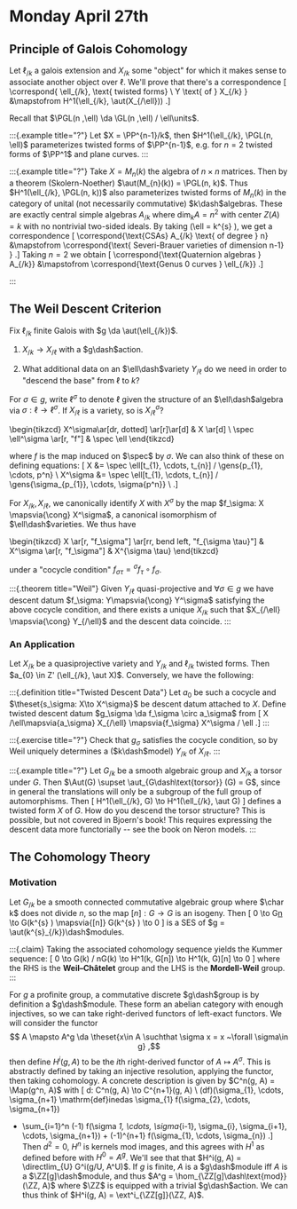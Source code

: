 # Monday April 27th

## Principle of Galois Cohomology

Let $\ell_{/k}$ a galois extension and $X_{/k}$ some "object" for which it makes sense to associate another object over $\ell$.
We'll prove that there's a correspondence
\[
\correspond{
\ell_{/k}, \text{ twisted forms} \\
Y \text{ of } X_{/k}
}
&\mapstofrom
H^1(\ell_{/k}, \aut(X_{/\ell}))
.\]



Recall that $\PGL(n ,\ell) \da \GL(n ,\ell) / \ell\units$.

:::{.example title="?"}
Let $X = \PP^{n-1}/k$, then $H^1(\ell_{/k}, \PGL(n, \ell)$ parameterizes twisted forms of $\PP^{n-1}$, e.g. for $n=2$ twisted forms of $\PP^1$ and plane curves.
:::


:::{.example title="?"}
Take $X = M_{n}(k)$ the algebra of $n\times n$ matrices.
Then by a theorem (Skolern-Noether) $\aut(M_{n}(k)) = \PGL(n, k)$.
Thus $H^1(\ell_{/k}, \PGL(n, k))$ also parameterizes twisted forms of $M_{n}(k)$ in the category of unital (not necessarily commutative) $k\dash$algebras.
These are exactly central simple algebras $A_{/k}$ where $\dim_{k} A = n^2$ with center $Z(A) = k$ with no nontrivial two-sided ideals.
By taking \(\ell = k^{s} \), we get a correspondence
\[
\correspond{\text{CSAs} A_{/k} \text{ of degree } n} 
&\mapstofrom
\correspond{\text{ Severi-Brauer varieties of dimension n-1} }
.\]
Taking $n=2$ we obtain
\[
\correspond{\text{Quaternion algebras } A_{/k}} 
&\mapstofrom
\correspond{\text{Genus 0 curves } \ell_{/k}}
.\]

:::

## The Weil Descent Criterion

Fix $\ell_{/k}$ finite Galois with $g \da \aut(\ell_{/k})$.

1. $X_{/k} \to X_{/\ell}$ with a $g\dash$action.

2. What additional data on an $\ell\dash$variety $Y_{/\ell}$ do we need in order to "descend the base" from $\ell$ to $k$?

For $\sigma \in g$, write $\ell^\sigma$ to denote $\ell$ given the structure of an $\ell\dash$algebra via $\sigma: \ell \to \ell^\sigma$.
If $X_{/\ell}$ is a variety, so is $X^\sigma_{/\ell}$?

\begin{tikzcd}
X^\sigma\ar[dr, dotted] \ar[r]\ar[d] & X \ar[d] \\
\spec \ell^\sigma \ar[r, "f"] & \spec \ell
\end{tikzcd}


where $f$ is the map induced on $\spec$ by $\sigma$.
We can also think of these on defining equations:
\[
X     &= \spec \ell[t_{1}, \cdots, t_{n}] / \gens{p_{1}, \cdots, p^n} \\
X^\sigma &= \spec \ell[t_{1}, \cdots, t_{n}] / \gens{\sigma_{p_{1}}, \cdots, \sigma{p^n}} \\
.\]

For $X_{/k}, X_{/\ell}$, we canonically identify $X$ with $X^\sigma$ by the map $f_\sigma: X \mapsvia{\cong} X^\sigma$, a canonical isomorphism of $\ell\dash$varieties.
We thus have

\begin{tikzcd}
X \ar[r, "f_\sigma"] \ar[rr, bend left, "f_{\sigma \tau}"] & X^\sigma \ar[r, "f_\sigma"] & X^{\sigma \tau}
\end{tikzcd}


under a "cocycle condition" $f_{\sigma \tau} = {}^\sigma f_\tau \circ f_\sigma$.


:::{.theorem title="Weil"}
Given $Y_{/\ell}$ quasi-projective and $\forall \sigma \in g$ we have descent datum $f_\sigma: Y\mapsvia{\cong} Y^\sigma$ satisfying the above cocycle condition, and there exists a unique $X_{/k}$ such that $X_{/\ell} \mapsvia{\cong} Y_{/\ell}$ and the descent data coincide.
:::


### An Application

Let $X_{/k}$ be a quasiprojective variety and $Y_{/k}$ and $\ell_{/k}$ twisted forms.
Then $a_{0} \in Z' (\ell_{/k}, \aut X)$.
Conversely, we have the following:

:::{.definition title="Twisted Descent Data"}
Let $a_{0}$ be such a cocycle and $\theset{s_\sigma: X\to X^\sigma}$ be descent datum attached to $X$.
Define twisted descent datum $g_\sigma \da f_\sigma \circ a_\sigma$ from
\[
X /\ell\mapsvia{a_\sigma} X_{/\ell} \mapsvia{f_\sigma} X^\sigma / \ell
.\]
:::


:::{.exercise title="?"}
Check that $g_\sigma$ satisfies the cocycle condition, so by Weil uniquely determines a ($k\dash$model) $Y_{/k}$ of $X_{/\ell}$.
:::



:::{.example title="?"}
Let $G_{/k}$ be a smooth algebraic group and $X_{/k}$ a torsor under $G$.
Then $\Aut(G) \supset \aut_{G\dash\text{torsor}} (G) = G$, since in general the translations will only be a subgroup of the full group of automorphisms.
Then
\[
H^1(\ell_{/k}, G) \to H^1(\ell_{/k}, \aut G)
\]
defines a twisted form $X$ of $G$.
How do you descend the torsor structure? 
This is possible, but not covered in Bjoern's book!
This requires expressing the descent data more functorially -- see the book on Neron models.
:::

## The Cohomology Theory

### Motivation

Let $G_{/k}$ be a smooth connected commutative algebraic group where $\char k$ does not divide $n$, so the map $[n]: G \to G$ is an isogeny.
Then
\[
0 \to G[n](k^{s} ) \to G(k^{s} ) \mapsvia{[n]} G(k^{s} ) \to 0
\]
is a SES of $g = \aut(k^{s}_{/k})\dash$modules.


:::{.claim}
Taking the associated cohomology sequence yields the Kummer sequence:
\[
0 \to G(k) / nG(k) \to H^1(k, G[n]) \to H^1(k, G)[n] \to 0
\]
where the RHS is the **Weil–Châtelet** group and the LHS is the **Mordell-Weil** group.
:::

For $g$ a profinite group, a commutative discrete $g\dash$group is by definition a $g\dash$module.
These form an abelian category with enough injectives, so we can take right-derived functors of left-exact functors.
We will consider the functor 
$$
A \mapsto A^g \da \theset{x\in A \suchthat \sigma x = x ~\forall \sigma\in g}
,$$
then define $H^i(g, A)$ to be the $i$th right-derived functor of $A \mapsto A^\sigma$.
This is abstractly defined by taking an injective resolution, applying the functor, then taking cohomology.
A concrete description is given by $C^n(g, A) = \Map(g^n, A)$ with
\[
d: C^n(g, A) \to C^{n+1}(g, A) \\
(df)(\sigma_{1}, \cdots, \sigma_{n+1} \mathrm{def}inedas \sigma_{1} f(\sigma_{2}, \cdots, \sigma_{n+1})
+ \sum_{i=1}^n (-1) f(\sigma _1, \cdots, \sigma_{i-1}, \sigma_{i}, \sigma_{i+1}, \cdots, \sigma_{n+1}) + (-1)^{n+1} f(\sigma_{1}, \cdots, \sigma_{n})
.\]
Then $d^2 = 0$, $H^n$ is kernels mod images, and this agrees with $H^1$ as defined before with $H^0 = A^g$.
We'll see that that $H^i(g, A) = \directlim_{U} G^i(g/U, A^U)$.
If $g$ is finite, $A$ is a $g\dash$module iff $A$ is a $\ZZ[g]\dash$module, and thus $A^g = \hom_{\ZZ[g]\dash\text{mod}}(\ZZ, A)$ where $\ZZ$ is equipped with a trivial $g\dash$action.
We can thus think of $H^i(g, A) = \ext^i_{\ZZ[g]}(\ZZ, A)$.
